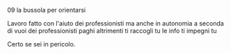 09 la bussola per orientarsi

Lavoro fatto con l'aiuto dei professionisti ma anche in autonomia a seconda di vuoi dei professionisti paghi altrimenti ti raccogli tu le info ti impegni tu

Certo se sei in pericolo.

<!--La bussola per orientarsi Comunque lo stato di salute è anche uno strumento che serve per far ordine e capire quali sono i professinisti di cui hai bisogno.

Infatti ogni professione non è divisa solo per abilità ma anche per sapere intervenire meglio in una determinata situazione perchè la formazione ricevuta da quel professionista è indirizzata a risolvere il problema di una persona che si trova in una determinata situazione.

Un esempio pratico un massaggiatore e un fisioterapista
Un massaggiatore può magari avere una manualità migliore di un fisioterapista, 
Ma il fisioterapista ha delle competenze e conoscenza indispensabili che sa utilizzare per accompagnare una persona che dopo un incidente si trova nel letto di un ospedale a ritornare a camminare.

Ogni figura e ogni professionista hanno un determinato profilo.

Un esempio è il mal di schiena.
Sapere fare il massaggio non sempre corrisponde al sapere quando, dove e perchè farlo.

Esempio del colpo di martello nel punto giusto

Per questo il lavoro dei professionisti in team è necessario

-->
<!--stackedit_data:
eyJoaXN0b3J5IjpbLTI2MDE0MTIwNywtMTQwNzI5NTAwMF19
-->